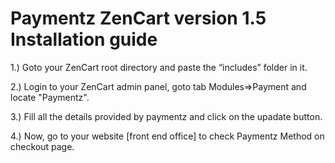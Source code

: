 # Paymentz ZenCart version 1.5 Installation guide
1.) Goto your ZenCart root directory and paste the “includes” folder in it.

2.) Login to your ZenCart admin panel, goto tab Modules=>Payment and locate "Paymentz".

3.) Fill all the details provided by paymentz and click on the upadate button.

4.) Now, go to your website [front end office] to check Paymentz Method on checkout page.


